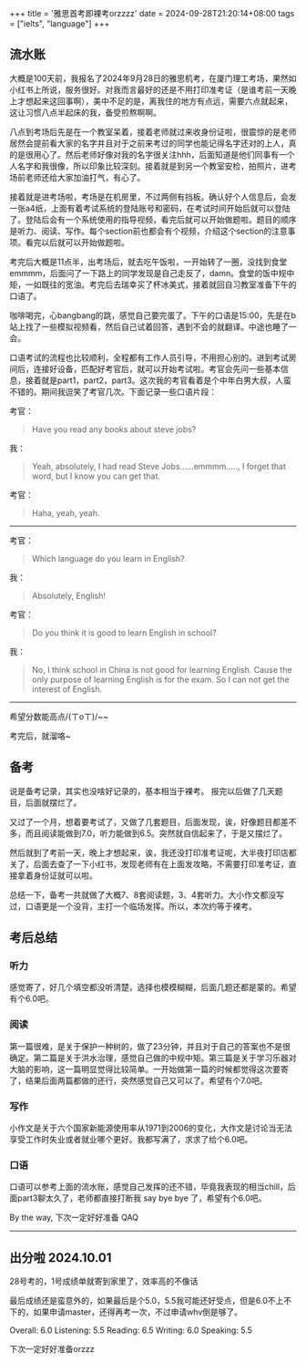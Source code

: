 +++
title = '雅思首考即裸考orzzzz'
date = 2024-09-28T21:20:14+08:00
tags = ["ielts", "language"]
+++

## 流水账

大概是100天前，我报名了2024年9月28日的雅思机考，在厦门理工考场，果然如小红书上所说，服务很好。对我而言最好的还是不用打印准考证（是谁考前一天晚上才想起来这回事啊），美中不足的是，离我住的地方有点远，需要六点就起来，这让习惯八点半起床的我，备受煎熬啊啊。

八点到考场后先是在一个教室呆着，接着老师就过来收身份证啦，很震惊的是老师居然会提前看大家的名字并且对于之前来考过的同学也能记得名字还对的上人，真的是很用心了。然后老师好像对我的名字很关注hhh，后面知道是他们同事有一个人名字和我很像，所以印象比较深刻。接着就是到另一个教室安检，拍照片，进考场前老师还给大家加油打气，有心了。

接着就是进考场啦，考场是在机房里，不过两侧有挡板。确认好个人信息后，会发一张a4纸，上面有着考试系统的登陆账号和密码，在考试时间开始后就可以登陆了。登陆后会有一个系统使用的指导视频，看完后就可以开始做题啦。题目的顺序是听力、阅读、写作。每个section前也都会有个视频，介绍这个section的注意事项。看完以后就可以开始做题啦。

考完后大概是11点半，出考场后，就去吃午饭啦，一开始转了一圈，没找到食堂emmmm，后面问了一下路上的同学发现是自己走反了，damn。食堂的饭中规中矩，一如既往的宽油。考完后去瑞幸买了杯冰美式，接着就回自习教室准备下午的口语了。

咖啡喝完，心bangbang的跳，感觉自己要完蛋了。下午的口语是15:00，先是在b站上找了一些模拟视频看，然后自己试着回答，遇到不会的就翻译。中途也睡了一会。

口语考试的流程也比较顺利，全程都有工作人员引导，不用担心别的。进到考试房间后，连接好设备，匹配好考官后，就可以开始考试啦。考官会先问一些基本信息，接着就是part1，part2，part3。这次我的考官看着是个中年白男大叔，人蛮不错的。期间我逗笑了考官几次。下面记录一些口语片段：

考官：
> Have you read any books about steve jobs?

我：
> Yeah, absolutely, I had read Steve Jobs......emmmm....., I forget that word, but I know you can get that.

考官：
> Haha, yeah, yeah.

---

考官：
> Which language do you learn in English?

我：
> Absolutely, English!

考官：
> Do you think it is good to learn English in school?

我：
> No, I think school in China is not good for learning English. Cause the only purpose of learning English is for the exam. So I can not get the interest of English.

---

希望分数能高点/(ㄒoㄒ)/~~

考完后，就溜咯~

## 备考

说是备考记录，其实也没啥好记录的，基本相当于裸考。
报完以后做了几天题目，后面就摆烂了。

又过了一个月，想着要考试了，又做了几套题目，后面发现，诶，好像题目都差不多，而且阅读能做到7.0，听力能做到6.5。突然就自信起来了，于是又摆烂了。

然后就到了考前一天，晚上才想起来，诶，我还没打印准考证呢，大半夜打印店都关了，后面去查了一下小红书，发现老师有在上面发攻略，不需要打印准考证，直接拿着身份证就可以啦。

总结一下，备考一共就做了大概7、8套阅读题，3、4套听力。大小作文都没写过，口语更是一个没背，主打一个临场发挥。所以，本次约等于裸考。

## 考后总结

### 听力

感觉寄了，好几个填空都没听清楚，选择也模模糊糊，后面几题还都是蒙的。希望有个6.0吧。

### 阅读

第一篇很难，是关于保护一种树的，做了23分钟，并且对于自己的答案也不是很确定。第二篇是关于洪水治理，感觉自己做的中规中矩。第三篇是关于学习乐器对大脑的影响，这一篇明显觉得比较简单。一开始做第一篇的时候都觉得这次要寄了，结果后面两篇都做的还行，突然感觉自己又可以了。希望有个7.0吧。

### 写作

小作文是关于六个国家新能源使用率从1971到2006的变化，大作文是讨论当无法享受工作时失业或者就业哪个更好。我都写满了，求求了给个6.0吧。

### 口语

口语可以参考上面的流水账，感觉自己发挥的还不错，毕竟我表现的相当chill，后面part3聊太久了，老师都直接打断我 say bye bye 了，希望有个6.0吧。


By the way, 下次一定好好准备 QAQ


---

## 出分啦 2024.10.01

28号考的，1号成绩单就寄到家里了，效率高的不像话

最后成绩还是蛮意外的，如果最后是个5.0，5.5我可能还好受点，但是6.0不上不下的，如果申请master，还得再考一次，不过申请whv倒是够了。

Overall: 6.0
Listening: 5.5
Reading: 6.5
Writing: 6.0
Speaking: 5.5

下次一定好好准备orzzz

